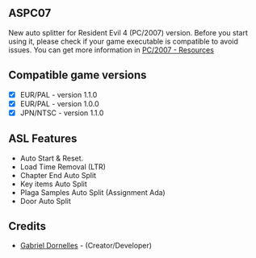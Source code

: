 ## ASPC07
New auto splitter for Resident Evil 4 (PC/2007) version. Before you start using it, please check if your game executable is compatible to avoid issues. You can get more information in [PC/2007 - Resources](https://www.speedrun.com/re4pc07/resources)

## Compatible game versions
   - [x] EUR/PAL - version 1.1.0
   - [x] EUR/PAL - version 1.0.0
   - [x] JPN/NTSC - version 1.1.0

## ASL Features
   - Auto Start & Reset.
   - Load Time Removal (LTR)
   - Chapter End Auto Split
   - Key items Auto Split
   - Plaga Samples Auto Split (Assignment Ada)
   - Door Auto Split

## Credits
  - [Gabriel Dornelles]() - (Creator/Developer)

